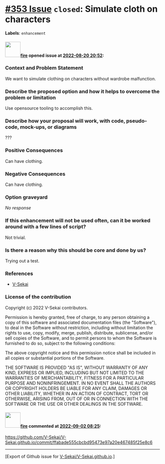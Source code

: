 # [\#353 Issue](https://github.com/V-Sekai/V-Sekai.github.io/issues/353) `closed`: Simulate cloth on characters
**Labels**: `enhancement`


#### <img src="https://avatars.githubusercontent.com/u/32321?u=c2e06a3d2b49a467aa907e54aa259516440267cc&v=4" width="50">[fire](https://github.com/fire) opened issue at [2022-08-20 20:52](https://github.com/V-Sekai/V-Sekai.github.io/issues/353):

### Context and Problem Statement

We want to simulate clothing on characters without wardrobe malfunction.

### Describe the proposed option and how it helps to overcome the problem or limitation

Use opensource tooling to accomplish this.

### Describe how your proposal will work, with code, pseudo-code, mock-ups, or diagrams

???

### Positive Consequences

Can have clothing.

### Negative Consequences

Can have clothing.

### Option graveyard

_No response_

### If this enhancement will not be used often, can it be worked around with a few lines of script?

Not trivial.

### Is there a reason why this should be core and done by us?

Trying out a test.

### References

- [V-Sekai](https://v-sekai.org/)


### License of the contribution

Copyright (c) 2022 V-Sekai contributors.

Permission is hereby granted, free of charge, to any person obtaining a copy of this software and associated documentation files (the "Software"), to deal in the Software without restriction, including without limitation the rights to use, copy, modify, merge, publish, distribute, sublicense, and/or sell copies of the Software, and to permit persons to whom the Software is furnished to do so, subject to the following conditions:

The above copyright notice and this permission notice shall be included in all copies or substantial portions of the Software.

THE SOFTWARE IS PROVIDED "AS IS", WITHOUT WARRANTY OF ANY KIND, EXPRESS OR IMPLIED, INCLUDING BUT NOT LIMITED TO THE WARRANTIES OF MERCHANTABILITY, FITNESS FOR A PARTICULAR PURPOSE AND NONINFRINGEMENT. IN NO EVENT SHALL THE AUTHORS OR COPYRIGHT HOLDERS BE LIABLE FOR ANY CLAIM, DAMAGES OR OTHER LIABILITY, WHETHER IN AN ACTION OF CONTRACT, TORT OR OTHERWISE, ARISING FROM, OUT OF OR IN CONNECTION WITH THE SOFTWARE OR THE USE OR OTHER DEALINGS IN THE SOFTWARE.


#### <img src="https://avatars.githubusercontent.com/u/32321?u=c2e06a3d2b49a467aa907e54aa259516440267cc&v=4" width="50">[fire](https://github.com/fire) commented at [2022-09-02 08:25](https://github.com/V-Sekai/V-Sekai.github.io/issues/353#issuecomment-1235219196):

https://github.com/V-Sekai/V-Sekai.github.io/commit/ffabade555cbcbd95473e97a20e467485f25e8c6


-------------------------------------------------------------------------------



[Export of Github issue for [V-Sekai/V-Sekai.github.io](https://github.com/V-Sekai/V-Sekai.github.io).]
